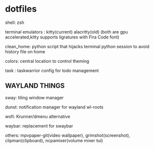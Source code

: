 # dotfiles

shell: zsh

terminal emulators : kitty(current) alacritty(old) (both are gpu accelerated,kitty supports ligratures with Fira Code font)

clean_home: python script that hijacks terminal python session to avoid history file on home

colors: central location to control theming

task : taskwarrior config for todo management


## WAYLAND THINGS

sway: tiling window manager

dunst: notification manager for wayland wl-roots

wofi: Krunner/dmenu alternative 

waybar: replacement for swaybar

others: mpvpaper-git(video wallpaper), grimshot(screenshot), clipman(clipboard), ncpamixer(volume mixer tui) 
